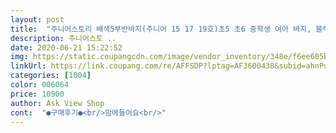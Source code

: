 ```yaml
---
layout: post 
title:  "주니어스토리 배색5부반바지(주니어 15 17 19호)초5 초6 중학생 여아 바지, 블랙" 
description: 주니어스토 ..
date: 2020-06-21 15:22:52 
img: https://static.coupangcdn.com/image/vendor_inventory/348e/f6ee605b83c9156a5005a4925f53190123858d16010b122c6fd5bc34460a.jpg 
linkUrl: https://link.coupang.com/re/AFFSDP?lptag=AF3600438&subid=ahnPublicAsk&pageKey=1429622787&itemId=2469929911&vendorItemId=70463335110&traceid=V0-113-8997ac77b4106f46 
categories: [1004] 
color: 006064 
price: 10900 
author: Ask View Shop 
cont:  "●구매후기●<br/>맘에들어요<br/>" 
---
```

